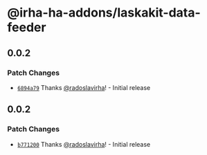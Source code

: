 # @irha-ha-addons/laskakit-data-feeder

## 0.0.2

### Patch Changes

- [`6894a79`](https://github.com/radoslavirha/ha-addons/commit/6894a79a74f8844ffe928f905b5217cba393d16e) Thanks [@radoslavirha](https://github.com/radoslavirha)! - Initial release

## 0.0.2

### Patch Changes

- [`b771200`](https://github.com/radoslavirha/ha-addons/commit/b771200f366bfdcdddabd85830bb43af71667354) Thanks [@radoslavirha](https://github.com/radoslavirha)! - Initial release
